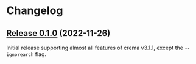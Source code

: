 # Changelog

## [Release 0.1.0](https://gitlab.com/mipimipi/repman/tags/v0.1.0) (2022-11-26)

Initial release supporting almost all features of crema v3.1.1, except the `--ignorearch` flag. 
